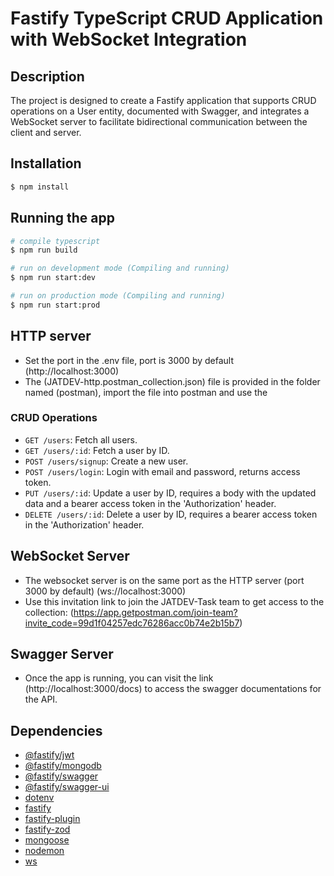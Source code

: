 # Fastify TypeScript CRUD Application with WebSocket Integration

## Description

The project is designed to create a Fastify application that supports CRUD operations on a User entity, documented with Swagger, and integrates a WebSocket server to facilitate bidirectional communication between the client and server.

## Installation

```bash
$ npm install
```

## Running the app

```bash
# compile typescript
$ npm run build

# run on development mode (Compiling and running)
$ npm run start:dev

# run on production mode (Compiling and running)
$ npm run start:prod
```

## HTTP server

- Set the port in the .env file, port is 3000 by default (http://localhost:3000)
- The (JATDEV-http.postman_collection.json) file is provided in the folder named (postman), import the file into postman and use the

### CRUD Operations

- `GET /users`: Fetch all users.
- `GET /users/:id`: Fetch a user by ID.
- `POST /users/signup`: Create a new user.
- `POST /users/login`: Login with email and password, returns access token.
- `PUT /users/:id`: Update a user by ID, requires a body with the updated data and a bearer access token in the 'Authorization' header.
- `DELETE /users/:id`: Delete a user by ID, requires a bearer access token in the 'Authorization' header.

## WebSocket Server

- The websocket server is on the same port as the HTTP server (port 3000 by default) (ws://localhost:3000)
- Use this invitation link to join the JATDEV-Task team to get access to the collection: (https://app.getpostman.com/join-team?invite_code=99d1f04257edc76286acc0b74e2b15b7)

## Swagger Server

- Once the app is running, you can visit the link (http://localhost:3000/docs) to access the swagger documentations for the API.

## Dependencies

- [@fastify/jwt](https://www.npmjs.com/package/@fastify/jwt)
- [@fastify/mongodb](https://www.npmjs.com/package/@fastify/mongodb)
- [@fastify/swagger](https://www.npmjs.com/package/@fastify/swagger)
- [@fastify/swagger-ui](https://www.npmjs.com/package/@fastify/swagger-ui)
- [dotenv](https://www.npmjs.com/package/dotenv)
- [fastify](https://www.npmjs.com/package/fastify)
- [fastify-plugin](https://www.npmjs.com/package/fastify-plugin)
- [fastify-zod](https://www.npmjs.com/package/fastify-zod)
- [mongoose](https://www.npmjs.com/package/mongoose)
- [nodemon](https://www.npmjs.com/package/nodemon)
- [ws](https://www.npmjs.com/package/ws)
